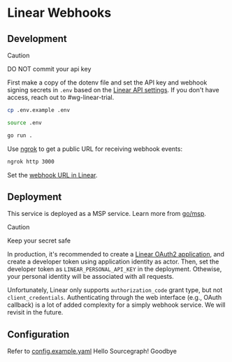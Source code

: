 # Linear Webhooks

## Development

> [!CAUTION]
> DO NOT commit your api key

First make a copy of the dotenv file and set the API key and webhook signing secrets in `.env` based on the [Linear API settings](https://linear.app/sourcegraph/settings/api). If you don't have access, reach out to #wg-linear-trial.

```sh
cp .env.example .env
```

```sh
source .env
```

```sh
go run .
```

Use [ngrok](https://ngrok.com/docs/getting-started/) to get a public URL for receiving webhook events:

```sh
ngrok http 3000
```

Set the [webhook URL in Linear](https://linear.app/sourcegraph/settings/api).

## Deployment

This service is deployed as a MSP service. Learn more from [go/msp](http://go/msp).

> [!CAUTION]
> Keep your secret safe

In production, it's recommended to create a [Linear OAuth2 application](https://developers.linear.app/docs/oauth/authentication), and create a developer token using application identity as actor. Then, set the developer token as `LINEAR_PERSONAL_API_KEY` in the deployment. Othewise, your personal identity will be associated with all requests.

Unfortunately, Linear only supports `authorization_code` grant type, but not `client_credentials`. Authenticating through the web interface (e.g., OAuth callback) is a lot of added complexity for a simply webhook service. We will revisit in the future.

## Configuration

Refer to [config.example.yaml](./config.example.yaml)
Hello Sourcegraph!
Goodbye
